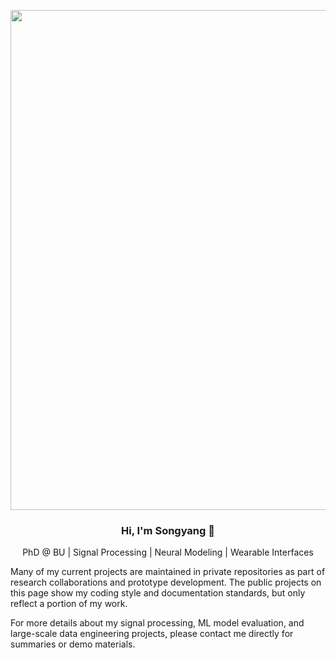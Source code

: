 <p align="center">
  <img src="https://github.com/songyangwang/Songyang-W/comingsoonTAG.jpeg" width="800"/>
</p>

<h3 align="center">Hi, I'm Songyang 👋</h3>
<p align="center">PhD @ BU | Signal Processing | Neural Modeling | Wearable Interfaces</p>

Many of my current projects are maintained in private repositories as part of research collaborations and prototype development.
The public projects on this page show my coding style and documentation standards, but only reflect a portion of my work.

For more details about my signal processing, ML model evaluation, and large-scale data engineering projects, please contact me directly for summaries or demo materials.
